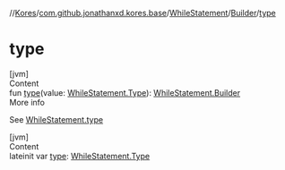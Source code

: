 //[Kores](../../../index.md)/[com.github.jonathanxd.kores.base](../../index.md)/[WhileStatement](../index.md)/[Builder](index.md)/[type](type.md)



# type  
[jvm]  
Content  
fun [type](type.md)(value: [WhileStatement.Type](../-type/index.md)): [WhileStatement.Builder](index.md)  
More info  


See [WhileStatement.type](../type.md)

  


[jvm]  
Content  
lateinit var [type](type.md): [WhileStatement.Type](../-type/index.md)  




